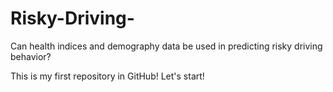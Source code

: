 # Risky-Driving-
Can health indices and demography data be used in predicting risky driving behavior?

This is my first repository in GitHub! Let's start!
